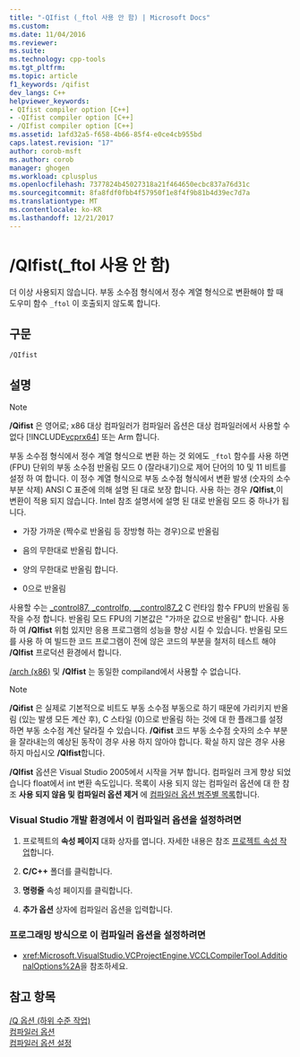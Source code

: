 ```yaml
---
title: "-QIfist (_ftol 사용 안 함) | Microsoft Docs"
ms.custom: 
ms.date: 11/04/2016
ms.reviewer: 
ms.suite: 
ms.technology: cpp-tools
ms.tgt_pltfrm: 
ms.topic: article
f1_keywords: /qifist
dev_langs: C++
helpviewer_keywords:
- QIfist compiler option [C++]
- -QIfist compiler option [C++]
- /QIfist compiler option [C++]
ms.assetid: 1afd32a5-f658-4b66-85f4-e0ce4cb955bd
caps.latest.revision: "17"
author: corob-msft
ms.author: corob
manager: ghogen
ms.workload: cplusplus
ms.openlocfilehash: 7377824b45027318a21f464650ecbc837a76d31c
ms.sourcegitcommit: 8fa8fdf0fbb4f57950f1e8f4f9b81b4d39ec7d7a
ms.translationtype: MT
ms.contentlocale: ko-KR
ms.lasthandoff: 12/21/2017
---
```

# <a name="qifist-suppress-ftol"></a>/QIfist(_ftol 사용 안 함)
더 이상 사용되지 않습니다. 부동 소수점 형식에서 정수 계열 형식으로 변환해야 할 때 도우미 함수 `_ftol` 이 호출되지 않도록 합니다.  
  
## <a name="syntax"></a>구문  
  
```  
/QIfist  
```  
  
## <a name="remarks"></a>설명  
  
> [!NOTE]
>  **/Qifist** 은 영어로; x86 대상 컴파일러가 컴파일러 옵션은 대상 컴파일러에서 사용할 수 없다 [!INCLUDE[vcprx64](../../assembler/inline/includes/vcprx64_md.md)] 또는 Arm 합니다.  
  
 부동 소수점 형식에서 정수 계열 형식으로 변환 하는 것 외에도 `_ftol` 함수를 사용 하면 (FPU) 단위의 부동 소수점 반올림 모드 0 (잘라내기)으로 제어 단어의 10 및 11 비트를 설정 하 여 합니다. 이 정수 계열 형식으로 부동 소수점 형식에서 변환 발생 (숫자의 소수 부분 삭제) ANSI C 표준에 의해 설명 된 대로 보장 합니다. 사용 하는 경우 **/QIfist**,이 변환이 적용 되지 않습니다. Intel 참조 설명서에 설명 된 대로 반올림 모드 중 하나가 됩니다.  
  
-   가장 가까운 (짝수로 반올림 등 장방형 하는 경우)으로 반올림  
  
-   음의 무한대로 반올림 합니다.  
  
-   양의 무한대로 반올림 합니다.  
  
-   0으로 반올림  
  
 사용할 수는 [_control87, _controlfp, \__control87_2](../../c-runtime-library/reference/control87-controlfp-control87-2.md) C 런타임 함수 FPU의 반올림 동작을 수정 합니다. 반올림 모드 FPU의 기본값은 "가까운 값으로 반올림" 합니다. 사용 하 여 **/QIfist** 위험 있지만 응용 프로그램의 성능을 향상 시킬 수 있습니다. 반올림 모드를 사용 하 여 빌드한 코드 프로그램이 전에 않은 코드의 부분을 철저히 테스트 해야 **/QIfist** 프로덕션 환경에서 합니다.  
  
 [/arch (x86)](../../build/reference/arch-x86.md) 및 **/QIfist** 는 동일한 compiland에서 사용할 수 없습니다.  
  
> [!NOTE]
>  **/Qifist** 은 실제로 기본적으로 비트도 부동 소수점 부동으로 하기 때문에 가리키지 반올림 (있는 발생 모든 계산 후), C 스타일 (0)으로 반올림 하는 것에 대 한 플래그를 설정 하면 부동 소수점 계산 달라질 수 있습니다. **/Qifist** 코드 부동 소수점 숫자의 소수 부분을 잘라내는의 예상된 동작이 경우 사용 하지 않아야 합니다. 확실 하지 않은 경우 사용 하지 마십시오 **/QIfist**합니다.  
  
 **/QIfist** 옵션은 Visual Studio 2005에서 시작을 거부 합니다. 컴파일러 크게 향상 되었습니다 float에서 int 변환 속도입니다. 목록이 사용 되지 않는 컴파일러 옵션에 대 한 참조 **사용 되지 않음 및 컴파일러 옵션 제거** 에 [컴파일러 옵션 범주별 목록](../../build/reference/compiler-options-listed-by-category.md)합니다.  
  
### <a name="to-set-this-compiler-option-in-the-visual-studio-development-environment"></a>Visual Studio 개발 환경에서 이 컴파일러 옵션을 설정하려면  
  
1.  프로젝트의 **속성 페이지** 대화 상자를 엽니다. 자세한 내용은 참조 [프로젝트 속성 작업](../../ide/working-with-project-properties.md)합니다.  
  
2.  **C/C++** 폴더를 클릭합니다.  
  
3.  **명령줄** 속성 페이지를 클릭합니다.  
  
4.  **추가 옵션** 상자에 컴파일러 옵션을 입력합니다.  
  
### <a name="to-set-this-compiler-option-programmatically"></a>프로그래밍 방식으로 이 컴파일러 옵션을 설정하려면  
  
-   <xref:Microsoft.VisualStudio.VCProjectEngine.VCCLCompilerTool.AdditionalOptions%2A>을 참조하세요.  
  
## <a name="see-also"></a>참고 항목  
 [/Q 옵션 (하위 수준 작업)](../../build/reference/q-options-low-level-operations.md)   
 [컴파일러 옵션](../../build/reference/compiler-options.md)   
 [컴파일러 옵션 설정](../../build/reference/setting-compiler-options.md)
